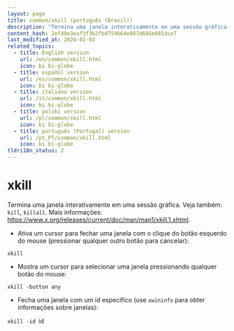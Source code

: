 ```yaml
---
layout: page
title: common/xkill (português (Brasil))
description: "Termina uma janela interativamente em uma sessão gráfica."
content_hash: 2ef49e3eaf3f3b2fbd754664e887d685e881dce7
last_modified_at: 2024-01-03
related_topics:
  - title: English version
    url: /en/common/xkill.html
    icon: bi bi-globe
  - title: español version
    url: /es/common/xkill.html
    icon: bi bi-globe
  - title: italiano version
    url: /it/common/xkill.html
    icon: bi bi-globe
  - title: polski version
    url: /pl/common/xkill.html
    icon: bi bi-globe
  - title: português (Portugal) version
    url: /pt_PT/common/xkill.html
    icon: bi bi-globe
tldri18n_status: 2
---
```

# xkill

Termina uma janela interativamente em uma sessão gráfica.
Veja também: `kill`, `killall`.
Mais informações: <https://www.x.org/releases/current/doc/man/man1/xkill.1.xhtml>.

- Ativa um cursor para fechar uma janela com o clique do botão esquerdo do mouse (pressionar qualquer outro botão para cancelar):

`xkill`

- Mostra um cursor para selecionar uma janela pressionando qualquer botão do mouse:

`xkill -button any`

- Fecha uma janela com um id específico (use `xwininfo` para obter informações sobre janelas):

`xkill -id `<span class="tldr-var badge badge-pill bg-dark-lm bg-white-dm text-white-lm text-dark-dm font-weight-bold">id</span>
